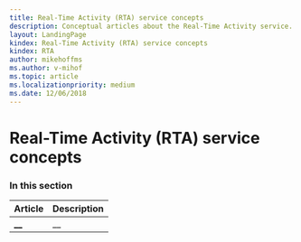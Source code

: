 ```yaml
---
title: Real-Time Activity (RTA) service concepts
description: Conceptual articles about the Real-Time Activity service.
layout: LandingPage
kindex: Real-Time Activity (RTA) service concepts
kindex: RTA
author: mikehoffms
ms.author: v-mihof
ms.topic: article
ms.localizationpriority: medium
ms.date: 12/06/2018
---
```


# Real-Time Activity (RTA) service concepts


### In this section

| Article | Description |
|---------|-------------|
| [__](__) | __ |
